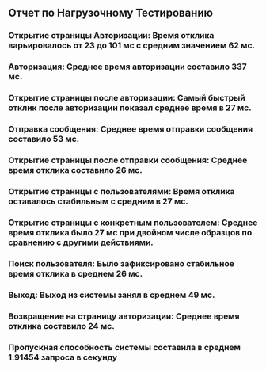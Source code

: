 ## Отчет по Нагрузочному Тестированию
### Открытие страницы Авторизации: Время отклика варьировалось от 23 до 101 мс с средним значением 62 мс.
### Авторизация: Среднее время авторизации составило 337 мс.
### Открытие страницы после авторизации: Самый быстрый отклик после авторизации показал среднее время в 27 мс.
### Отправка сообщения: Среднее время отправки сообщения составило 53 мс.
### Открытие страницы после отправки сообщения: Среднее время отклика составило 26 мс.
### Открытие страницы с пользователями: Время отклика оставалось стабильным с средним в 27 мс.
### Открытие страницы с конкретным пользователем: Среднее время отклика было 27 мс при двойном числе образцов по сравнению с другими действиями.
### Поиск пользователя: Было зафиксировано стабильное время отклика в среднем 26 мс.
### Выход: Выход из системы занял в среднем 49 мс.
### Возвращение на страницу авторизации: Среднее время отклика составило 24 мс.
### Пропускная способность системы составила в среднем 1.91454 запроса в секунду
